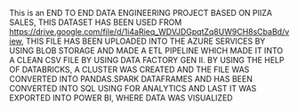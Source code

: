 This is an END TO END DATA ENGINEERING PROJECT BASED ON PIIZA SALES, THIS DATASET HAS BEEN USED FROM https://drive.google.com/file/d/1i4aRieq_WDVJDGpqtZq8UW9CH8sCbaBd/view, 
THIS FILE HAS BEEN UPLOADED INTO THE AZURE SERVICES BY USING BLOB STORAGE AND MADE A ETL PIPELINE WHICH MADE IT INTO A CLEAN CSV FILE BY USING DATA FACTORY GEN II.
BY USING THE HELP OF DATABRICKS, A CLUSTER WAS CREATED AND THE FILE WAS CONVERTED INTO PANDAS.SPARK DATAFRAMES AND HAS BEEN CONVERTED INTO SQL USING FOR ANALYTICS
AND LAST IT WAS EXPORTED INTO POWER BI, WHERE DATA WAS VISUALIZED

